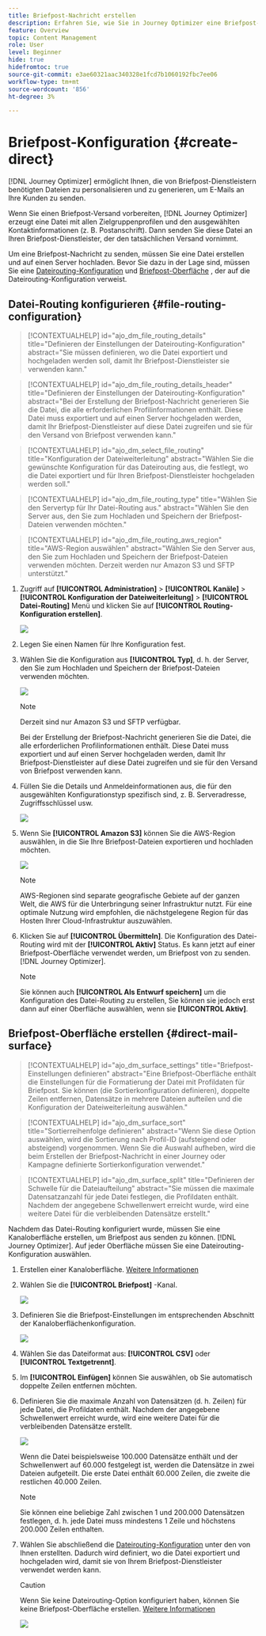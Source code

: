 ```yaml
---
title: Briefpost-Nachricht erstellen
description: Erfahren Sie, wie Sie in Journey Optimizer eine Briefpost-Nachricht erstellen
feature: Overview
topic: Content Management
role: User
level: Beginner
hide: true
hidefromtoc: true
source-git-commit: e3ae60321aac340328e1fcd7b1060192fbc7ee06
workflow-type: tm+mt
source-wordcount: '856'
ht-degree: 3%

---
```


# Briefpost-Konfiguration {#create-direct}

[!DNL Journey Optimizer] ermöglicht Ihnen, die von Briefpost-Dienstleistern benötigten Dateien zu personalisieren und zu generieren, um E-Mails an Ihre Kunden zu senden.

Wenn Sie einen Briefpost-Versand vorbereiten, [!DNL Journey Optimizer] erzeugt eine Datei mit allen Zielgruppenprofilen und den ausgewählten Kontaktinformationen (z. B. Postanschrift). Dann senden Sie diese Datei an Ihren Briefpost-Dienstleister, der den tatsächlichen Versand vornimmt.

Um eine Briefpost-Nachricht zu senden, müssen Sie eine Datei erstellen und auf einen Server hochladen. Bevor Sie dazu in der Lage sind, müssen Sie eine [Dateirouting-Konfiguration](#file-routing-configuration) und [Briefpost-Oberfläche](#direct-mail-surface) , der auf die Dateirouting-Konfiguration verweist.

## Datei-Routing konfigurieren {#file-routing-configuration}

>[!CONTEXTUALHELP]
>id="ajo_dm_file_routing_details"
>title="Definieren der Einstellungen der Dateirouting-Konfiguration"
>abstract="Sie müssen definieren, wo die Datei exportiert und hochgeladen werden soll, damit Ihr Briefpost-Dienstleister sie verwenden kann."

>[!CONTEXTUALHELP]
>id="ajo_dm_file_routing_details_header"
>title="Definieren der Einstellungen der Dateirouting-Konfiguration"
>abstract="Bei der Erstellung der Briefpost-Nachricht generieren Sie die Datei, die alle erforderlichen Profilinformationen enthält. Diese Datei muss exportiert und auf einen Server hochgeladen werden, damit Ihr Briefpost-Dienstleister auf diese Datei zugreifen und sie für den Versand von Briefpost verwenden kann."

>[!CONTEXTUALHELP]
>id="ajo_dm_select_file_routing"
>title="Konfiguration der Dateiweiterleitung"
>abstract="Wählen Sie die gewünschte Konfiguration für das Dateirouting aus, die festlegt, wo die Datei exportiert und für Ihren Briefpost-Dienstleister hochgeladen werden soll."

>[!CONTEXTUALHELP]
>id="ajo_dm_file_routing_type"
>title="Wählen Sie den Servertyp für Ihr Datei-Routing aus."
>abstract="Wählen Sie den Server aus, den Sie zum Hochladen und Speichern der Briefpost-Dateien verwenden möchten."

>[!CONTEXTUALHELP]
>id="ajo_dm_file_routing_aws_region"
>title="AWS-Region auswählen"
>abstract="Wählen Sie den Server aus, den Sie zum Hochladen und Speichern der Briefpost-Dateien verwenden möchten. Derzeit werden nur Amazon S3 und SFTP unterstützt."

1. Zugriff auf **[!UICONTROL Administration]** > **[!UICONTROL Kanäle]** > **[!UICONTROL Konfiguration der Dateiweiterleitung]** > **[!UICONTROL Datei-Routing]** Menü und klicken Sie auf **[!UICONTROL Routing-Konfiguration erstellen]**.

   ![](assets/file-routing-config-button.png)

1. Legen Sie einen Namen für Ihre Konfiguration fest.

1. Wählen Sie die Konfiguration aus **[!UICONTROL Typ]**, d. h. der Server, den Sie zum Hochladen und Speichern der Briefpost-Dateien verwenden möchten.<!--why is it Type and not Server or Server type? asked to PM-->

   ![](assets/file-routing-config-type.png)

   >[!NOTE]
   >
   >Derzeit sind nur Amazon S3 und SFTP verfügbar.

   Bei der Erstellung der Briefpost-Nachricht generieren Sie die Datei, die alle erforderlichen Profilinformationen enthält. Diese Datei muss exportiert und auf einen Server hochgeladen werden, damit Ihr Briefpost-Dienstleister auf diese Datei zugreifen und sie für den Versand von Briefpost verwenden kann.

1. Füllen Sie die Details und Anmeldeinformationen aus, die für den ausgewählten Konfigurationstyp spezifisch sind, z. B. Serveradresse, Zugriffsschlüssel usw. <!--need to detail more?-->

   <!--![](assets/file-routing-config-aws-details.png)-->

   ![](assets/file-routing-config-sftp-details.png)

1. Wenn Sie **[!UICONTROL Amazon S3]** können Sie die AWS-Region auswählen, in die Sie Ihre Briefpost-Dateien exportieren und hochladen möchten.

   ![](assets/file-routing-config-aws-region.png)

   >[!NOTE]
   >
   >AWS-Regionen sind separate geografische Gebiete auf der ganzen Welt, die AWS für die Unterbringung seiner Infrastruktur nutzt. Für eine optimale Nutzung wird empfohlen, die nächstgelegene Region für das Hosten Ihrer Cloud-Infrastruktur auszuwählen.

1. Klicken Sie auf **[!UICONTROL Übermitteln]**. Die Konfiguration des Datei-Routing wird mit der **[!UICONTROL Aktiv]** Status. Es kann jetzt auf einer Briefpost-Oberfläche verwendet werden, um Briefpost von zu senden. [!DNL Journey Optimizer].

   >[!NOTE]
   >
   >Sie können auch **[!UICONTROL Als Entwurf speichern]** um die Konfiguration des Datei-Routing zu erstellen, Sie können sie jedoch erst dann auf einer Oberfläche auswählen, wenn sie **[!UICONTROL Aktiv]**.

## Briefpost-Oberfläche erstellen {#direct-mail-surface}

>[!CONTEXTUALHELP]
>id="ajo_dm_surface_settings"
>title="Briefpost-Einstellungen definieren"
>abstract="Eine Briefpost-Oberfläche enthält die Einstellungen für die Formatierung der Datei mit Profildaten für Briefpost. Sie können (die Sortierkonfiguration definieren), doppelte Zeilen entfernen, Datensätze in mehrere Dateien aufteilen und die Konfiguration der Dateiweiterleitung auswählen."

>[!CONTEXTUALHELP]
>id="ajo_dm_surface_sort"
>title="Sortierreihenfolge definieren"
>abstract="Wenn Sie diese Option auswählen, wird die Sortierung nach Profil-ID (aufsteigend oder absteigend) vorgenommen. Wenn Sie die Auswahl aufheben, wird die beim Erstellen der Briefpost-Nachricht in einer Journey oder Kampagne definierte Sortierkonfiguration verwendet."

>[!CONTEXTUALHELP]
>id="ajo_dm_surface_split"
>title="Definieren der Schwelle für die Dateiaufteilung"
>abstract="Sie müssen die maximale Datensatzanzahl für jede Datei festlegen, die Profildaten enthält. Nachdem der angegebene Schwellenwert erreicht wurde, wird eine weitere Datei für die verbleibenden Datensätze erstellt."

Nachdem das Datei-Routing konfiguriert wurde, müssen Sie eine Kanaloberfläche erstellen, um Briefpost aus senden zu können. [!DNL Journey Optimizer]. Auf jeder Oberfläche müssen Sie eine Dateirouting-Konfiguration auswählen.

1. Erstellen einer Kanaloberfläche. [Weitere Informationen](channel-surfaces.md)

1. Wählen Sie die **[!UICONTROL Briefpost]** -Kanal.

   ![](assets/surface-direct-mail-channel.png)

1. Definieren Sie die Briefpost-Einstellungen im entsprechenden Abschnitt der Kanaloberflächenkonfiguration.

   ![](assets/surface-direct-mail-settings.png)

1. Wählen Sie das Dateiformat aus: **[!UICONTROL CSV]** oder **[!UICONTROL Textgetrennt]**.

1. Im **[!UICONTROL Einfügen]** können Sie auswählen, ob Sie automatisch doppelte Zeilen entfernen möchten.

1. Definieren Sie die maximale Anzahl von Datensätzen (d. h. Zeilen) für jede Datei, die Profildaten enthält. Nachdem der angegebene Schwellenwert erreicht wurde, wird eine weitere Datei für die verbleibenden Datensätze erstellt.

   ![](assets/surface-direct-mail-split.png)

   Wenn die Datei beispielsweise 100.000 Datensätze enthält und der Schwellenwert auf 60.000 festgelegt ist, werden die Datensätze in zwei Dateien aufgeteilt. Die erste Datei enthält 60.000 Zeilen, die zweite die restlichen 40.000 Zeilen.

   >[!NOTE]
   >
   >Sie können eine beliebige Zahl zwischen 1 und 200.000 Datensätzen festlegen, d. h. jede Datei muss mindestens 1 Zeile und höchstens 200.000 Zeilen enthalten.

1. Wählen Sie abschließend die [Dateirouting-Konfiguration](#file-routing-configuration) unter den von Ihnen erstellten. Dadurch wird definiert, wo die Datei exportiert und hochgeladen wird, damit sie von Ihrem Briefpost-Dienstleister verwendet werden kann.

   >[!CAUTION]
   >
   >Wenn Sie keine Dateirouting-Option konfiguriert haben, können Sie keine Briefpost-Oberfläche erstellen. [Weitere Informationen](#file-routing-configuration)

   ![](assets/surface-direct-mail-file-routing.png)